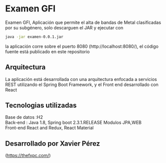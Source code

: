 # Examen GFI
Examen GFI, Aplicación que permite el alta de bandas de Metal clasificadas por su subgénero, solo descarguen el JAR y ejecutar con 

```bash
java -jar examen-0.0.1.jar
```
la aplicación corre sobre el puerto 8080 (http://localhost:8080/), el código fuente está publicado en este repositorio

## Arquitectura
La aplicación está desarrollada con una arquitectura enfocada a servicios REST utilizando el Spring Boot Framework, y el Front end desarrollado con React

## Tecnologias utilizadas
Base de datos :H2 \
Back-end : Java 1.8, Spring boot 2.3.1.RELEASE Modulos JPA,WEB \
Front-end React and Redux, React Material 




## Desarrollado por Xavier Pérez
(https://thefxpc.com/)



